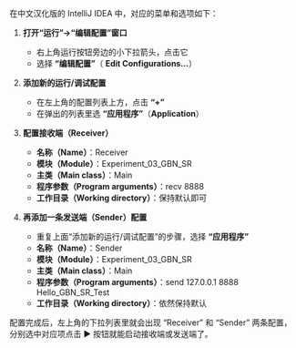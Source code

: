 在中文汉化版的 IntelliJ IDEA 中，对应的菜单和选项如下：
1. **打开“运行”→“编辑配置”窗口**

    * 右上角运行按钮旁边的小下拉箭头，点击它
    * 选择 **“编辑配置”**（ **Edit Configurations…**）

2. **添加新的运行/调试配置**

    * 在左上角的配置列表上方，点击 **“+”**
    * 在弹出的列表里选 **“应用程序”**（**Application**）

3. **配置接收端（Receiver）**

    * **名称（Name）**：Receiver
    * **模块（Module）**：Experiment_03_GBN_SR
    * **主类（Main class）**：Main
    * **程序参数（Program arguments）**：recv 8888
    * **工作目录（Working directory）**：保持默认即可

4. **再添加一条发送端（Sender）配置**

    * 重复上面“添加新的运行/调试配置”的步骤，选择 **“应用程序”**
    * **名称（Name）**：Sender
    * **模块（Module）**：Experiment_03_GBN_SR
    * **主类（Main class）**：Main
    * **程序参数（Program arguments）**：send 127.0.0.1 8888 Hello\_GBN\_SR\_Test
    * **工作目录（Working directory）**：依然保持默认

配置完成后，左上角的下拉列表里就会出现 “Receiver” 和 “Sender” 两条配置，分别选中对应项点击 ▶️ 按钮就能启动接收端或发送端了。
